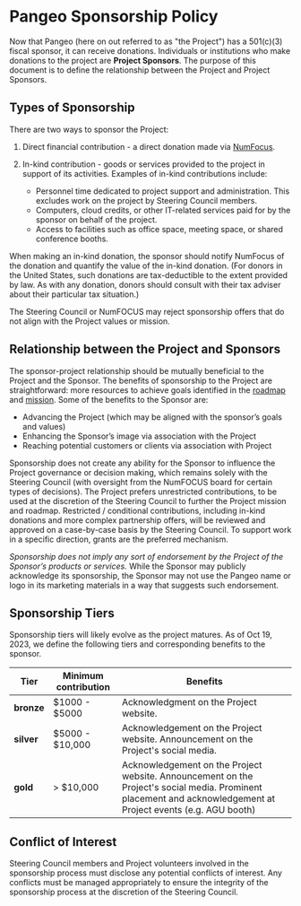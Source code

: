 # Pangeo Sponsorship Policy

Now that Pangeo (here on out referred to as "the Project") has a 501(c)(3) fiscal sponsor, it can receive donations. Individuals or institutions who make donations to the project are **Project Sponsors**. The purpose of this document is to define the relationship between the Project and Project Sponsors.

## Types of Sponsorship

There are two ways to sponsor the Project:
1. Direct financial contribution - a direct donation made via [NumFocus](https://numfocus.org/donate).
2. In-kind contribution - goods or services provided to the project in support of its activities. Examples of in-kind contributions include:

   - Personnel time dedicated to project support and administration. This excludes work on the project by Steering Council members.
   - Computers, cloud credits, or other IT-related services paid for by the sponsor on behalf of the project.
   - Access to facilities such as office space, meeting space, or shared conference booths.

  When making an in-kind donation, the sponsor should notify NumFocus of the donation and quantify the value of the in-kind donation. (For donors in the United States, such donations are tax-deductible to the extent provided by law. As with any donation, donors should consult with their tax adviser about their particular tax situation.)

The Steering Council or NumFOCUS may reject sponsorship offers that do not align with the Project values or mission.

## Relationship between the Project and Sponsors

The sponsor-project relationship should be mutually beneficial to the Project and the Sponsor. The benefits of sponsorship to the Project are straightforward: more resources to achieve goals identified in the [roadmap](https://pangeo.io/roadmap.html) and [mission](https://pangeo.io/about.html#mission-statement). Some of the benefits to the Sponsor are:
- Advancing the Project (which may be aligned with the sponsor’s goals and values)
- Enhancing the Sponsor’s image via association with the Project
- Reaching potential customers or clients via association with Project

Sponsorship does not create any ability for the Sponsor to influence the Project governance or decision making, which remains solely with the Steering Council (with oversight from the NumFOCUS board for certain types of decisions).
The Project prefers unrestricted contributions, to be used at the discretion of the Steering Council to further the Project mission and roadmap.
Restricted / conditional contributions, including in-kind donations and more complex partnership offers, will be reviewed and approved on a case-by-case basis by the Steering Council.
To support work in a specific direction, grants are the preferred mechanism. 

_Sponsorship does not imply any sort of endorsement by the Project of the Sponsor’s products or services._ While the Sponsor may publicly acknowledge its sponsorship, the Sponsor may not use the Pangeo name or logo in its marketing materials in a way that suggests such endorsement.

## Sponsorship Tiers

Sponsorship tiers will likely evolve as the project matures. As of Oct 19, 2023, we define the following tiers and corresponding benefits to the sponsor.

| Tier | Minimum contribution | Benefits |
|---|---|---|
| **bronze** | $1000 - $5000 | Acknowledgment on the Project website. |
| **silver** | $5000 - $10,000 | Acknowledgement on the Project website. Announcement on the Project's social media. |
| **gold** | > $10,000 | Acknowledgement on the Project website. Announcement on the Project's social media. Prominent placement and acknowledgement at Project events (e.g. AGU booth) |

## Conflict of Interest

Steering Council members and Project volunteers involved in the sponsorship process must disclose any potential conflicts of interest. Any conflicts must be managed appropriately to ensure the integrity of the sponsorship process at the discretion of the Steering Council.

